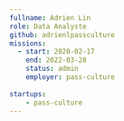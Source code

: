 ```yaml
---
fullname: Adrien Lin
role: Data Analyste
github: adrienlpassculture 
missions:
  - start: 2020-02-17
    end: 2022-03-28
    status: admin
    employer: pass-culture
    
startups: 
    - pass-culture 
---
```

